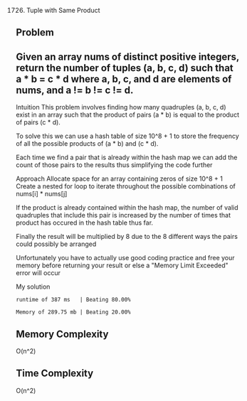 1726. Tuple with Same Product

Problem
------------------------------------------------------------------------------------------------------------------------------------------------------------------------------------------------------------------------------------------------------------------------
Given an array nums of distinct positive integers, return the number of tuples (a, b, c, d) such that a * b = c * d where a, b, c, and d are elements of nums, and a != b != c != d.
------------------------------------------------------------------------------------------------------------------------------------------------------------------------------------------------------------------------------------------------------------------------
Intuition
This problem involves finding how many quadruples (a, b, c, d) exist in an array such that the product of pairs (a * b) is equal to the product of pairs (c * d).

To solve this we can use a hash table of size 10^8 + 1 to store the frequency of all the possible products of (a * b) and (c * d).

Each time we find a pair that is already within the hash map we can add the count of those pairs to the results thus simplifying the code further

Approach
Allocate space for an array containing zeros of size 10^8 + 1
Create a nested for loop to iterate throughout the possible combinations of nums[i] * nums[j]

If the product is already contained within the hash map, the number of valid quadruples that include this pair is increased by the number of times that product has occured in the hash table thus far.

Finally the result will be multiplied by 8 due to the 8 different ways the pairs could possibly be arranged

Unfortunately you have to actually use good coding practice and free your memory before returning your result or else a "Memory Limit Exceeded" error will occur



My solution 

    runtime of 387 ms   | Beating 80.00%
    
    Memory of 289.75 mb | Beating 20.00%


Memory Complexity
------------------------------------------------------------------
O(n^2)

Time Complexity
------------------------------------------------------------------
O(n^2)
